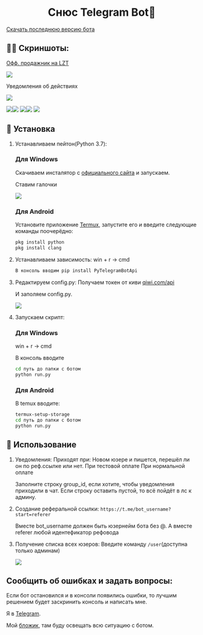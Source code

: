 <h1 align="center">Снюс Telegram Bot👋</h1>
<a href="https://github.com/daveusa31/TG_snus_bot/releases">Скачать последнюю версию бота</a>

## 💁‍♀️ Скриншоты:
<a href="https://lolzteam.online/threads/1379277/">Офф. продажник на LZT</a>

![](https://i2.imageban.ru/out/2020/03/02/0401c4e3243ef03d4b2bc3bb7d62b802.png)

Уведомления об действиях

![](https://i5.imageban.ru/out/2020/03/02/a6e99361ed32c7ac0d50c7595ed3f7fb.png)



![](https://i1.imageban.ru/out/2020/03/02/e7af0b988ac77f4282fc4b46509b902b.png)![](https://i3.imageban.ru/out/2020/03/02/d28040e4b13ae6a5eef101dd5d2f7fce.png)
![](https://i4.imageban.ru/out/2020/03/02/91ec076df40d377eb326b7b77f37ad73.png)![](https://i4.imageban.ru/out/2020/03/02/2dedff3763c999652225bb11041a6cfa.png)
![](https://i2.imageban.ru/out/2020/03/02/42249d05b853635290c07faf80408901.png)



## 🚀 Установка
1. Устанавливаем пейтон(Python 3.7):
	<h3>Для Windows</h3>

	Скачиваем инсталятор с [официального сайта](https://www.python.org/ftp/python/3.7.3/python-3.7.3.exe) и запускаем.

    Ставим галочки

    ![](https://telegra.ph/file/eda752da317fa1fe9679d.png)


    <h3>Для Android</h3>

    Установите приложение [Termux](https://play.google.com/store/apps/details?id=com.termux), запустите его и введите следующие команды поочерёдно:
    ```sh
    pkg install python
    pkg install clang
    ```



2. Устанавливаем зависимость:
	win + r -> cmd 

	```sh
	В консоль вводим pip install PyTelegramBotApi
	```


3. Редактируем config.py:
	Получаем токен от киви <a href="https://qiwi.com/api">qiwi.com/api</a>
	
	И заполяем config.py.

	![](https://i2.imageban.ru/out/2020/03/02/96fcb4ffa60056f18bfe72c56fad2176.png)



4. Запускаем скрипт:
	<h3>Для Windows</h3>
	win + r -> cmd 

	В консоль вводите

	```sh
	cd путь до папки с ботом
	python run.py
	```


	<h3>Для Android</h3>

	В temux вводите:
	```sh
	termux-setup-storage
	cd путь до папки с ботом
	python run.py
	```





## 🚿 Использование
1. Уведомления:
	Приходят при:
		Новом юзере и пишется, перешёл ли он по реф.ссылке или нет.
		При тестовой оплате
		При нормальной оплате

	Заполните строку group_id, если хотите, чтобы уведомления приходили в чат.
	Если строку оставить пустой, то всё пойдёт в лс к админу.


2. Создание реферальной ссылки:
	```https://t.me/bot_username?start=referer```

	Вместе bot_username должен быть юзернейм бота без @.
	А вместе referer любой идентефикатор рефовода


3. Получение списка всех юзеров:
	Введите команду ```/user```(доступна только админам)

	![](https://i1.imageban.ru/out/2020/03/02/f30ed793c83590aa047097f637214a98.png)



## Сообщить об ошибках и задать вопросы:
Если бот остановился и в консоли появились ошибки, то лучшим решением будет заскринить консоль и написать мне.


Я в [Telegram](https://t.me/j0pa228). 

Мой [бложик](https://t.me/nnn_blog), там буду освещать всю ситуацию с ботом.

